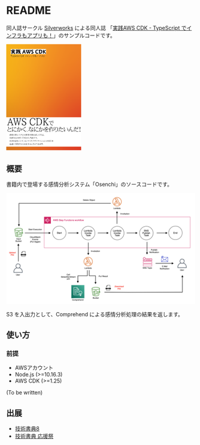 # README

同人誌サークル [Silverworks](https://twitter.com/SilverworksClub) による同人誌
「[実践AWS CDK - TypeScript でインフラもアプリも！](https://silverworks-techbookfest.tumblr.com/)」のサンプルコードです。

<!-- ![cover](tbf08-cover.png | width=100) -->
<img src="tbf08-cover.png" width=200></img>

## 概要

書籍内で登場する感情分析システム「Osenchi」のソースコードです。

![diagram](osenchi-diagram.png)

S3 を入出力として、Comprehend による感情分析処理の結果を返します。

## 使い方

### 前提

- AWSアカウント
- Node.js (>=10.16.3)
- AWS CDK (>=1.25)

(To be written)

## 出展

- [技術書典8](https://techbookfest.org/event/tbf08)
- [技術書典 応援祭](https://techbookfest.org/)
